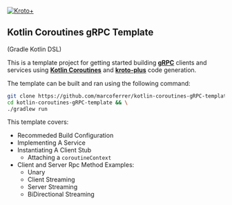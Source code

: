 
[![Kroto+](https://raw.githubusercontent.com/marcoferrer/kroto-plus/master/kp-logo.svg?sanitize=true)](https://github.com/marcoferrer/kroto-plus)
## Kotlin Coroutines gRPC Template
(Gradle Kotlin DSL)

This is a template project for getting started building __[gRPC](https://github.com/grpc/grpc-java)__ clients and services using __[Kotlin Coroutines](https://github.com/Kotlin/kotlinx.coroutines)__ and __[kroto-plus](https://github.com/marcoferrer/kroto-plus)__ code generation.

The template can be built and ran using the following command:
```bash
git clone https://github.com/marcoferrer/kotlin-coroutines-gRPC-template && \
cd kotlin-coroutines-gRPC-template && \
./gradlew run 
```

This template covers:
* Recommeded Build Configuration
* Implementing A Service
* Instantiating A Client Stub
  * Attaching a ```coroutineContext```
* Client and Server Rpc Method Examples:
  * Unary
  * Client Streaming
  * Server Streaming
  * BiDirectional Streaming
